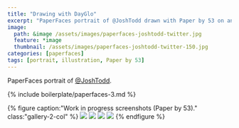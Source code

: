 ```yaml
---
title: "Drawing with DayGlo"
excerpt: "PaperFaces portrait of @JoshTodd drawn with Paper by 53 on an iPad."
image: 
  path: &image /assets/images/paperfaces-joshtodd-twitter.jpg 
  feature: *image
  thumbnail: /assets/images/paperfaces-joshtodd-twitter-150.jpg
categories: [paperfaces]
tags: [portrait, illustration, Paper by 53]
---
```


PaperFaces portrait of [@JoshTodd](https://twitter.com/JoshTodd).

{% include boilerplate/paperfaces-3.md %}

{% figure caption:"Work in progress screenshots (Paper by 53)." class:"gallery-2-col" %}
[![](/assets/images/paperfaces-joshtodd-process-1-600.jpg)](/assets/images/paperfaces-joshtodd-process-1-lg.jpg)
[![](/assets/images/paperfaces-joshtodd-process-2-600.jpg)](/assets/images/paperfaces-joshtodd-process-2-lg.jpg)
[![](/assets/images/paperfaces-joshtodd-process-3-600.jpg)](/assets/images/paperfaces-joshtodd-process-3-lg.jpg)
[![](/assets/images/paperfaces-joshtodd-process-4-600.jpg)](/assets/images/paperfaces-joshtodd-process-4-lg.jpg)
{% endfigure %}
